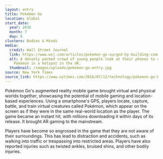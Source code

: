 ```yaml
---
layout: entry
title: Pokémon Go
location: Global
start_date:
  year: 2016
  month: 7
  day: 6
clusters: Bodies & Minds
media:
  credit: Wall Street Journal
  link: https://www.wsj.com/articles/pokemon-go-surged-by-building-community-1469419260
  alt: A densely packed crowd of young people look at their phones to capture
    Pokémon in a hotspot in the UK.
  thumbnail: /images/uploads/pokemon-go-entry.jpg
source: New York Times
source_link: https://www.nytimes.com/2016/07/12/technology/pokemon-go-brings-augmented-reality-to-a-mass-audience.html
---
```

Pokémon Go's augmented reality mobile game brought virtual and physical worlds together, showcasing the potential of mobile gaming and location-based experiences. Using a smartphone's GPS, players locate, capture, battle, and train virtual creatures called Pokémon, which appear on the screen as if they were in the same real-world location as the player. The game became an instant hit, with millions downloading it within days of its release. It brought AR gaming to the mainstream.

Players have become so engrossed in the game that they are not aware of their surroundings. This has lead to distraction and accidents, such as walking into traffic or trespassing into restricted areas. Players have also reported injuries such as twisted ankles, bruised shins, and other bodily injuries.